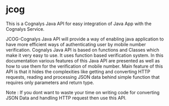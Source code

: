 # jcog
This is a Cognalys Java API for easy integration of Java App with the Cognalys Service.

JCOG-Cognalys Java API will provide a way of enabling java application to have more efficient ways of authenticating user by mobile number verification. Cognalys Java API is based on functions and Classes which make it very easy to use. It uses function based verification system. In this documentation various features of this Java API are presented as well as how to use them for the verification of mobile number. Main feature of this API is that it hides the complexities like getting and converting HTTP requests, reading and processing JSON data behind simple function that requires only parameters and return type.

Note : If you dont want to waste your time on writing code for converting JSON Data and handling HTTP request then use this API.

